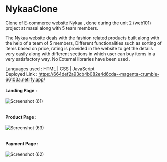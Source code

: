 # NykaaClone

Clone of E-commerce website Nykaa , done during the unit 2 (web101) project at masai along with 5 team members.

The Nykaa website deals with the fashion related products built along with the help of a team of 5 members, Different functionalities such as sorting of items based on price, rating is provided in the website to get the details very easily along with different sections in which user can buy items in a very satisfactory way. No External libraries have been used .

Languages used : HTML | CSS | JavaScript 
</br>
Deployed Link :  https://664def2a93cb4b082e4d6cda--magenta-crumble-66103a.netlify.app/
</br>
</br>
**Landing Page :** 
</br>
</br>
![Screenshot (61)](https://user-images.githubusercontent.com/105920330/195966276-6aaf1189-7426-4f3e-8034-1b10eacce37a.png)
</br>
</br>
</br>
**Product Page :**
</br>
</br>
![Screenshot (63)](https://user-images.githubusercontent.com/105920330/195966314-142b36f2-4756-4e24-8cf1-28afc614835f.png)
</br>
</br>
</br>
**Payment Page :**
</br>
</br>
![Screenshot (62)](https://user-images.githubusercontent.com/105920330/195966329-664f5d5b-c4c6-4f1f-a149-ffdc570c4deb.png)


